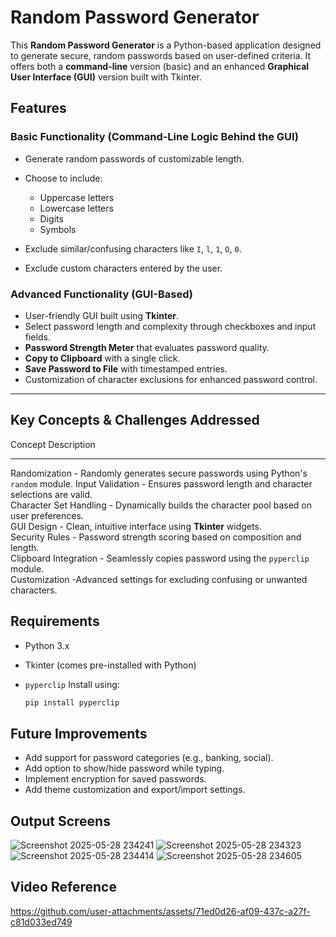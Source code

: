 
# Random Password Generator

This **Random Password Generator** is a Python-based application designed to generate secure, random passwords based on user-defined criteria. It offers both a **command-line** version (basic) and an enhanced **Graphical User Interface (GUI)** version built with Tkinter.

##  Features

###  Basic Functionality (Command-Line Logic Behind the GUI)

* Generate random passwords of customizable length.
* Choose to include:

  * Uppercase letters
  * Lowercase letters
  * Digits
  * Symbols
* Exclude similar/confusing characters like `I`, `l`, `1`, `O`, `0`.
* Exclude custom characters entered by the user.

###  Advanced Functionality (GUI-Based)

* User-friendly GUI built using **Tkinter**.
* Select password length and complexity through checkboxes and input fields.
* **Password Strength Meter** that evaluates password quality.
* **Copy to Clipboard** with a single click.
* **Save Password to File** with timestamped entries.
* Customization of character exclusions for enhanced password control.

---

##  Key Concepts & Challenges Addressed

 Concept                    Description                                                         
 -------------------------  ------------------------------------------------------------------- 
  Randomization         -  Randomly generates secure passwords using Python's `random` module. 
  Input Validation      -  Ensures password length and character selections are valid.        
  Character Set Handling - Dynamically builds the character pool based on user preferences.    
  GUI Design             - Clean, intuitive interface using **Tkinter** widgets.               
  Security Rules         - Password strength scoring based on composition and length.          
  Clipboard Integration  - Seamlessly copies password using the `pyperclip` module.            
  Customization           -Advanced settings for excluding confusing or unwanted characters.   


##  Requirements

* Python 3.x
* Tkinter (comes pre-installed with Python)
* `pyperclip`
  Install using:

  ```bash
  pip install pyperclip
  ```



##  Future Improvements

* Add support for password categories (e.g., banking, social).
* Add option to show/hide password while typing.
* Implement encryption for saved passwords.
* Add theme customization and export/import settings.


## Output Screens
![Screenshot 2025-05-28 234241](https://github.com/user-attachments/assets/ef324ce8-aaa9-414f-b444-251c6aaa57fa)
![Screenshot 2025-05-28 234323](https://github.com/user-attachments/assets/bdf063a3-4fc6-4318-b955-33a99525a282)
![Screenshot 2025-05-28 234414](https://github.com/user-attachments/assets/11c1b824-f088-47b4-998e-e797238def9a)
![Screenshot 2025-05-28 234605](https://github.com/user-attachments/assets/9a64e4b7-1d83-4b94-9070-ca0e90ee018e)

## Video Reference


https://github.com/user-attachments/assets/71ed0d26-af09-437c-a27f-c81d033ed749

